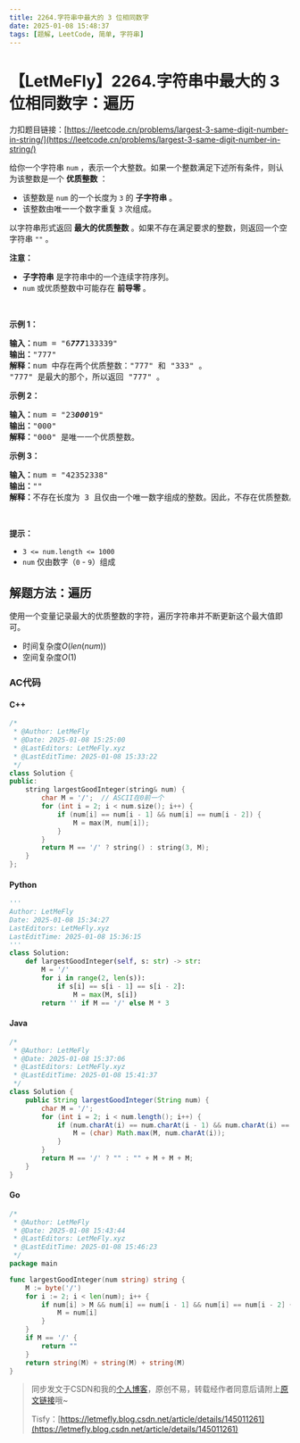```yaml
---
title: 2264.字符串中最大的 3 位相同数字
date: 2025-01-08 15:48:37
tags: [题解, LeetCode, 简单, 字符串]
---
```


# 【LetMeFly】2264.字符串中最大的 3 位相同数字：遍历

力扣题目链接：[https://leetcode.cn/problems/largest-3-same-digit-number-in-string/](https://leetcode.cn/problems/largest-3-same-digit-number-in-string/)

<p>给你一个字符串 <code>num</code> ，表示一个大整数。如果一个整数满足下述所有条件，则认为该整数是一个 <strong>优质整数</strong> ：</p>

<ul>
	<li>该整数是 <code>num</code> 的一个长度为 <code>3</code> 的 <strong>子字符串</strong> 。</li>
	<li>该整数由唯一一个数字重复 <code>3</code> 次组成。</li>
</ul>

<p>以字符串形式返回 <strong>最大的优质整数</strong> 。如果不存在满足要求的整数，则返回一个空字符串 <code>""</code> 。</p>

<p><strong>注意：</strong></p>

<ul>
	<li><strong>子字符串</strong> 是字符串中的一个连续字符序列。</li>
	<li><code>num</code> 或优质整数中可能存在 <strong>前导零</strong> 。</li>
</ul>

<p>&nbsp;</p>

<p><strong>示例 1：</strong></p>

<pre>
<strong>输入：</strong>num = "6<em><strong>777</strong></em>133339"
<strong>输出：</strong>"777"
<strong>解释：</strong>num 中存在两个优质整数："777" 和 "333" 。
"777" 是最大的那个，所以返回 "777" 。
</pre>

<p><strong>示例 2：</strong></p>

<pre>
<strong>输入：</strong>num = "23<em><strong>000</strong></em>19"
<strong>输出：</strong>"000"
<strong>解释：</strong>"000" 是唯一一个优质整数。
</pre>

<p><strong>示例 3：</strong></p>

<pre>
<strong>输入：</strong>num = "42352338"
<strong>输出：</strong>""
<strong>解释：</strong>不存在长度为 3 且仅由一个唯一数字组成的整数。因此，不存在优质整数。
</pre>

<p>&nbsp;</p>

<p><strong>提示：</strong></p>

<ul>
	<li><code>3 &lt;= num.length &lt;= 1000</code></li>
	<li><code>num</code> 仅由数字（<code>0</code> - <code>9</code>）组成</li>
</ul>


    
## 解题方法：遍历

使用一个变量记录最大的优质整数的字符，遍历字符串并不断更新这个最大值即可。

+ 时间复杂度$O(len(num))$
+ 空间复杂度$O(1)$

### AC代码

#### C++

```cpp
/*
 * @Author: LetMeFly
 * @Date: 2025-01-08 15:25:00
 * @LastEditors: LetMeFly.xyz
 * @LastEditTime: 2025-01-08 15:33:22
 */
class Solution {
public:
    string largestGoodInteger(string& num) {
        char M = '/';  // ASCII在0前一个
        for (int i = 2; i < num.size(); i++) {
            if (num[i] == num[i - 1] && num[i] == num[i - 2]) {
                M = max(M, num[i]);
            }
        }
        return M == '/' ? string() : string(3, M);
    }
};
```

#### Python

```python
'''
Author: LetMeFly
Date: 2025-01-08 15:34:27
LastEditors: LetMeFly.xyz
LastEditTime: 2025-01-08 15:36:15
'''
class Solution:
    def largestGoodInteger(self, s: str) -> str:
        M = '/'
        for i in range(2, len(s)):
            if s[i] == s[i - 1] == s[i - 2]:
                M = max(M, s[i])
        return '' if M == '/' else M * 3
```

#### Java

```java
/*
 * @Author: LetMeFly
 * @Date: 2025-01-08 15:37:06
 * @LastEditors: LetMeFly.xyz
 * @LastEditTime: 2025-01-08 15:41:37
 */
class Solution {
    public String largestGoodInteger(String num) {
        char M = '/';
        for (int i = 2; i < num.length(); i++) {
            if (num.charAt(i) == num.charAt(i - 1) && num.charAt(i) == num.charAt(i - 2)) {
                M = (char) Math.max(M, num.charAt(i));
            }
        }
        return M == '/' ? "" : "" + M + M + M;
    }
}
```

#### Go

```go
/*
 * @Author: LetMeFly
 * @Date: 2025-01-08 15:43:44
 * @LastEditors: LetMeFly.xyz
 * @LastEditTime: 2025-01-08 15:46:23
 */
package main

func largestGoodInteger(num string) string {
    M := byte('/')
    for i := 2; i < len(num); i++ {
        if num[i] > M && num[i] == num[i - 1] && num[i] == num[i - 2] {
            M = num[i]
        }
    }
    if M == '/' {
        return ""
    }
    return string(M) + string(M) + string(M)
}
```

> 同步发文于CSDN和我的[个人博客](https://blog.letmefly.xyz/)，原创不易，转载经作者同意后请附上[原文链接](https://blog.letmefly.xyz/2025/01/08/LeetCode%202264.%E5%AD%97%E7%AC%A6%E4%B8%B2%E4%B8%AD%E6%9C%80%E5%A4%A7%E7%9A%843%E4%BD%8D%E7%9B%B8%E5%90%8C%E6%95%B0%E5%AD%97/)哦~
>
> Tisfy：[https://letmefly.blog.csdn.net/article/details/145011261](https://letmefly.blog.csdn.net/article/details/145011261)
